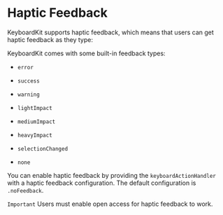 # Haptic Feedback

KeyboardKit supports haptic feedback, which means that users can get haptic feedback as they type:

KeyboardKit comes with some built-in feedback types:

* `error`
* `success`
* `warning`

* `lightImpact`
* `mediumImpact`
* `heavyImpact`

* `selectionChanged`

* `none`

You can enable haptic feedback by providing the `keyboardActionHandler` with a haptic feedback configuration. The default configuration is `.noFeedback`.

`Important` Users must enable open access for haptic feedback to work.
